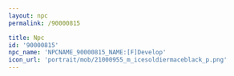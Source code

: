 ```yaml
---
layout: npc
permalink: /90000815

title: Npc
id: '90000815'
npc_name: 'NPCNAME_90000815_NAME:[F]Develop'
icon_url: 'portrait/mob/21000955_m_icesoldiermaceblack_p.png'
---
```


